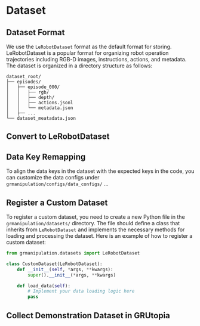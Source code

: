 # Dataset
## Dataset Format
We use the `LeRobotDataset` format as the default format for storing. LeRobotDataset is a popular format for organizing robot operation trajectories including RGB-D images, instructions, actions, and metadata. The dataset is organized in a directory structure as follows:

```
dataset_root/
├── episodes/
│   ├── episode_000/
│   │   ├── rgb/
│   │   ├── depth/
│   │   ├── actions.jsonl
│   │   └── metadata.json
│   ├── ...
└── dataset_meatadata.json
```

## Convert to LeRobotDataset

## Data Key Remapping

To align the data keys in the dataset with the expected keys in the code, you can customize the data configs under `grmanipulation/configs/data_configs/` ...


## Register a Custom Dataset
To register a custom dataset, you need to create a new Python file in the `grmanipulation/datasets/` directory. The file should define a class that inherits from `LeRobotDataset` and implements the necessary methods for loading and processing the dataset. Here is an example of how to register a custom dataset:

```python
from grmanipulation.datasets import LeRobotDataset

class CustomDataset(LeRobotDataset):
    def __init__(self, *args, **kwargs):
        super().__init__(*args, **kwargs)

    def load_data(self):
        # Implement your data loading logic here
        pass
```

## Collect Demonstration Dataset in GRUtopia
